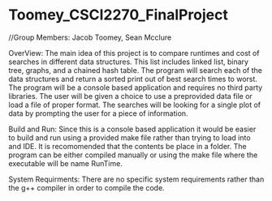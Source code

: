 # Toomey_CSCI2270_FinalProject
//Group Members: Jacob Toomey, Sean Mcclure

OverView:
  The main idea of this project is to compare runtimes and cost of searches in different data structures. This list includes
  linked list, binary tree, graphs, and a chained hash table. The program will search each of the data structures 
  and return a sorted print out of best search times to worst. The program will be a console based application and requires
  no third party libraries. The user will be given a choice to use a preprovided data file or load a file of proper format.
  The searches will be looking for a single plot of data by prompting the user for a piece of information. 
  
Build and Run:
  Since this is a console based application it would be easier to build and run using a provided make file rather than trying to   load into and IDE. It is recomomended that the contents be place in a folder. The program can be either compiled manually or 
  using the make file where the executable will be name RunTime. 
  

System Requirments:
  There are no specific system requirements rather than the g++ compiler in order to compile the code. 
  
